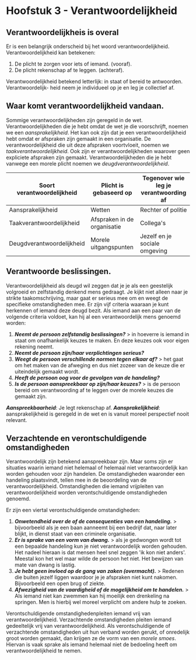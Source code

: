 # Hoofstuk 3 - Verantwoordelijkheid


## Verantwoordelijkheis is overal

Er is een belangrijk onderscheid bij het woord verantwoordelijkheid. Verantwoordelijkheid kan betekenen:
1. De plicht te zorgen voor iets of iemand. (vooraf).
2. De plicht rekenschap af te leggen. (achteraf).

Verantwoordelijkheid betekend letterlijk: in staat of bereid te antwoorden. Verantwoordelijk- heid neem je individueel op je en leg je collectief af.

## Waar komt verantwoordelijkheid vandaan.
Sommige verantwoordelijkheden zijn geregeld in de wet. Verantwoordelijkheden die je hebt omdat de wet je die voorschrijft, noemen we een *aansprakelijkheid*. Het kan ook zijn dat je een verantwoordelijkheid hebt omdat er afspraken zijn gemaakt in een organisatie. De verantwoordelijkheid die uit deze afspraken voortvloeit, noemen we *taakverantwoordelijkheid*. Ook zijn er verantwoordelijkheden waarover geen expliciete afspraken zijn gemaakt. Verantwoordelijkheden die je hebt vanwege een morele plicht noemen we *deugdverantwoordelijkheid*.

| Soort verantwoordelijkheid | Plicht is gebaseerd op      | Tegenover wie leg je verantwoording af |
|----------------------------|-----------------------------|----------------------------------------|
| Aansprakelijkheid          | Wetten                      | Rechter of politie                     |
| Taakverantwoordelijkheid   | Afspraken in de organisatie | Collega's                              |
| Deugdverantwoordelijkheid  | Morele uitgangspunten       | Jezelf en je sociale omgeving          |


## Verantwoorde beslissingen.

Verantwoordelijkheid als deugd wil zeggen dat je je als een geestelijk volgroeid en zelfstandig denkend mens gedraagt. Je kijkt niet alleen naar je strikte taakomschrijving, maar gaat er serieus mee om en weegt de specifieke omstandigheden mee. Er zijn vijf criteria waaraan je kunt herkennen of iemand deze deugd bezit. Als iemand aan een paar van de volgende criteria voldoet, kan hij al een verantwoordelijk mens genoemd worden:
1. ***Neemt de persoon zelfstandig beslissingen?*** > in hoeverre is iemand in staat om onafhankelijk keuzes te maken. En deze keuzes ook voor eigen rekening neemt.
2. ***Neemt de persoon zijn/haar verplichtingen serieus?***
3. ***Weegt de persoon verschillende normen tegen elkaar af?*** > het gaat om het maken
van de afweging en dus niet zozeer van de keuze die er uiteindelijk gemaakt wordt.
4. ***Heeft de persoon oog voor de gevolgen van de handeling?***
5. ***Is de persoon aanspreekbaar op zijn/haar keuzes?*** > is de persoon bereid om
verantwoording af te leggen over de morele keuzes die gemaakt zijn.

***Aanspreekbaarheid***: Je legt rekenschap af.
***Aansprakelijkheid***: aansprakelijkheid is geregeld in de wet en is vanuit moreel perspectief nooit relevant.

## Verzachtende en verontschuldigende omstandigheden
Verantwoordelijk zijn betekend aanspreekbaar zijn. Maar soms zijn er situaties waarin iemand niet helemaal of helemaal niet verantwoordelijk kan worden gehouden voor zijn handelen. De omstandigheden waaronder een handeling plaatsvindt, tellen mee in de beoordeling van de verantwoordelijkheid. Omstandigheden die iemand vrijpleiten van verantwoordelijkheid worden verontschuldigende omstandigheden genoemd.

Er zijn een viertal verontschuldigende omstandigheden:
1. ***Onwetendheid over de of de consequenties van een handeling.*** > bijvoorbeeld als je een baan aanneemt bij een bedrijf dat, naar later blijkt, in dienst staat van een criminele organisatie.
2. ***Er is sprake van een vorm van dwang.*** > als je gedwongen wordt tot een bepaalde handeling kun je niet verantwoordelijk worden gehouden. Het nadeel hieraan is dat mensen heel snel zeggen 'ik kon niet anders'. Meestal kon het wel maar wilde de persoon het niet. Het bewijzen van mate van dwang is lastig.
3. ***Je hebt geen invloed op de gang van zaken (overmacht).*** > Redenen die buiten jezelf liggen waardoor je je afspraken niet kunt nakomen. Bijvoorbeeld een open brug of ziekte.
4. ***Afwezigheid van de vaardigheid of de mogelijkheid om te handelen.*** > Als iemand niet kan zwemmen kan hij moeilijk een drenkeling na springen. Men is hierbij wel moreel verplicht om andere hulp te zoeken.

Verontschuldigende omstandighedenpleiten iemand vrij van verantwoordelijkheid. Verzachtende omstandigheden pleiten iemand gedeeltelijk vrij van verantwoordelijkheid. Als verontschuldigende of verzachtende omstandigheden uit hun verband worden gerukt, of onredelijk groot worden gemaakt, dan krijgen ze de vorm van een *morele smoes*. Hiervan is vaak sprake als iemand helemaal niet de bedoeling heeft om verantwoordelijkheid te nemen.
